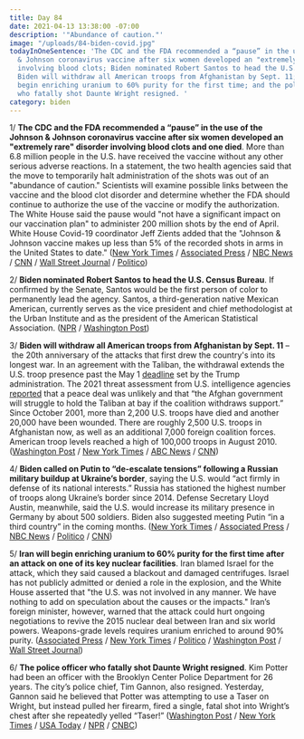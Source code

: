 ```yaml
---
title: Day 84
date: 2021-04-13 13:38:00 -07:00
description: '"Abundance of caution."'
image: "/uploads/84-biden-covid.jpg"
todayInOneSentence: 'The CDC and the FDA recommended a “pause” in the use of the Johnson
  & Johnson coronavirus vaccine after six women developed an "extremely rare" disorder
  involving blood clots; Biden nominated Robert Santos to head the U.S. Census Bureau;
  Biden will withdraw all American troops from Afghanistan by Sept. 11; Iran will
  begin enriching uranium to 60% purity for the first time; and the police officer
  who fatally shot Daunte Wright resigned. '
category: biden
---
```


1/ **The CDC and the FDA recommended a “pause” in the use of the Johnson & Johnson coronavirus vaccine after six women developed an "extremely rare" disorder involving blood clots and one died**. More than 6.8 million people in the U.S. have received the vaccine without any other serious adverse reactions. In a statement, the two health agencies said that the move to temporarily halt administration of the shots was out of an "abundance of caution." Scientists will examine possible links between the vaccine and the blood clot disorder and determine whether the FDA should continue to authorize the use of the vaccine or modify the authorization. The White House said the pause would "not have a significant impact on our vaccination plan" to administer 200 million shots by the end of April. White House Covid-19 coordinator Jeff Zients added that the "Johnson & Johnson vaccine makes up less than 5% of the recorded shots in arms in the United States to date." ([New York Times](https://www.nytimes.com/2021/04/13/us/politics/johnson-johnson-vaccine-blood-clots-fda-cdc.html) / [Associated Press](https://apnews.com/article/us-pause-j-and-j-vaccine-blood-clot-reports-2dde2aacf486bab59844ef907a28cbce) / [NBC News](https://www.nbcnews.com/news/us-news/johnson-johnson-vaccine-should-be-paused-u-s-after-extremely-n1263898) / [CNN](https://www.cnn.com/2021/04/13/politics/white-house-johnson-and-johnson/index.html) / [Wall Street Journal](https://www.wsj.com/articles/u-s-seeks-to-pause-j-j-covid-19-vaccine-use-amid-clotting-reports-11618313210) / [Politico](https://www.politico.com/news/2021/04/13/j-j-vaccine-supply-disruption-481180))

2/ **Biden nominated Robert Santos to head the U.S. Census Bureau**. If confirmed by the Senate, Santos would be the first person of color to permanently lead the agency. Santos, a third-generation native Mexican American, currently serves as the vice president and chief methodologist at the Urban Institute and as the president of the American Statistical Association. ([NPR](https://www.npr.org/2021/04/13/986612530/biden-to-make-historic-census-director-pick-with-latinx-statistician-rob-santos) / [Washington Post](https://www.washingtonpost.com/politics/2021/04/13/joe-biden-live-updates/#link-5WXZMRQH5FEFZBEEJC6YXI34VU))

3/ **Biden will withdraw all American troops from Afghanistan by Sept. 11** – the 20th anniversary of the attacks that first drew the country's into its longest war. In an agreement with the Taliban, the withdrawal extends the U.S. troop presence past the May 1 [deadline](https://whatthefuckjusthappenedtoday.com/2020/03/02/day-1138/#3-the-u-s-signed-a-deal-with-the-tal) set by the Trump administration. The 2021 threat assessment from U.S. intelligence agencies [reported](https://www.nytimes.com/interactive/2021/04/13/us/annual-threat-assessment-report-pdf.html) that a peace deal was unlikely and that “the Afghan government will struggle to hold the Taliban at bay if the coalition withdraws support.” Since October 2001, more than 2,200 U.S. troops have died and another 20,000 have been wounded. There are roughly 2,500 U.S. troops in Afghanistan now, as well as an additional 7,000 foreign coalition forces. American troop levels reached a high of 100,000 troops in August 2010. ([Washington Post](https://www.washingtonpost.com/national-security/biden-us-troop-withdrawal-afghanistan/2021/04/13/918c3cae-9beb-11eb-8a83-3bc1fa69c2e8_story.html) / [New York Times](https://www.nytimes.com/2021/04/13/us/politics/biden-afghanistan-withdrawal.html) / [ABC News](https://abcnews.go.com/Politics/biden-withdraw-us-forces-afghanistan-911-defense-official/story?id=77046353) / [CNN](https://www.cnn.com/2021/04/13/politics/biden-afghanistan-withdrawal/index.html))

4/ **Biden called on Putin to “de-escalate tensions” following a Russian military buildup at Ukraine’s border**, saying the U.S. would “act firmly in defense of its national interests.” Russia has stationed the highest number of troops along Ukraine’s border since 2014. Defense Secretary Lloyd Austin, meanwhile, said the U.S. would increase its military presence in Germany by about 500 soldiers. Biden also suggested meeting Putin “in a third country” in the coming months. ([New York Times](https://www.nytimes.com/2021/04/13/world/europe/us-military-germany.html) / [Associated Press](https://apnews.com/article/joe-biden-politics-ukraine-vladimir-putin-russia-3a29fb722f9725314495dbaf90b32252) / [NBC News](https://www.nbcnews.com/news/world/biden-proposes-meeting-putin-third-country-amid-ukraine-tensions-n1263947) / [Politico](https://www.politico.com/news/2021/04/13/biden-suggests-summit-putin-481121) / [CNN](https://www.cnn.com/2021/04/13/politics/joe-biden-vladimir-putin-meeting-proposal/))

5/ **Iran will begin enriching uranium to 60% purity for the first time after an attack on one of its key nuclear facilities**. Iran blamed Israel for the attack, which they said caused a blackout and damaged centrifuges. Israel has not publicly admitted or denied a role in the explosion, and the White House asserted that "the U.S. was not involved in any manner. We have nothing to add on speculation about the causes or the impacts." Iran’s foreign minister, however, warned that the attack could hurt ongoing negotiations to revive the 2015 nuclear deal between Iran and six world powers. Weapons-grade levels requires uranium enriched to around 90% purity. ([Associated Press](https://apnews.com/article/israel-iran-iran-nuclear-united-arab-emirates-dubai-5ee1f4cdca4ea2470c564ff3908015a0) / [New York Times](https://www.nytimes.com/2021/04/12/world/middleeast/iran-israel-nuclear-site.html) / [Politico](https://www.politico.com/news/2021/04/12/iran-us-nuclear-talks-israeli-attack-481001) / [Washington Post](https://www.washingtonpost.com/world/middle_east/iran-enrichment-nuclear-israel-talks/2021/04/13/f5cc3fbc-9c5d-11eb-b2f5-7d2f0182750d_story.html) / [Wall Street Journal](https://www.wsj.com/articles/iran-nuclear-negotiator-says-tehran-will-increase-purity-of-uranium-to-60-11618326331))

6/ **The police officer who fatally shot Daunte Wright resigned**. Kim Potter had been an officer with the Brooklyn Center Police Department for 26 years. The city’s police chief, Tim Gannon, also resigned. Yesterday, Gannon said he believed that Potter was attempting to use a Taser on Wright, but instead pulled her firearm, fired a single, fatal shot into Wright’s chest after she repeatedly yelled “Taser!” ([Washington Post](https://www.washingtonpost.com/nation/2021/04/13/kim-potter-daunte-wright-shooting/) / [New York Times](https://www.nytimes.com/2021/04/13/us/kim-potter-daunte-wright-resigns.html?action=click&module=Top%20Stories&pgtype=Homepage) / [USA Today](https://www.usatoday.com/story/news/nation/2021/04/13/daunte-wright-shooting-brooklyn-center-police-officer-kim-potter-taser/7200673002/?scrolla=5eb6d68b7fedc32c19ef33b4) / [NPR](https://www.npr.org/2021/04/13/986866106/brooklyn-center-police-chief-and-officer-who-shot-daunte-wright-resign) / [CNBC](https://www.cnbc.com/2021/04/13/daunte-wright-killing-obama-mourns-minnesota-police-shooting-victim.html))